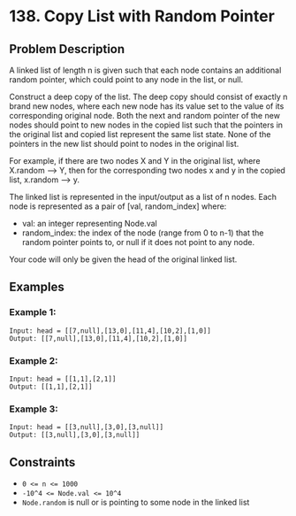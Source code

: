 # 138. Copy List with Random Pointer

## Problem Description

A linked list of length n is given such that each node contains an additional random pointer, which could point to any node in the list, or null.

Construct a deep copy of the list. The deep copy should consist of exactly n brand new nodes, where each new node has its value set to the value of its corresponding original node. Both the next and random pointer of the new nodes should point to new nodes in the copied list such that the pointers in the original list and copied list represent the same list state. None of the pointers in the new list should point to nodes in the original list.

For example, if there are two nodes X and Y in the original list, where X.random --> Y, then for the corresponding two nodes x and y in the copied list, x.random --> y.

The linked list is represented in the input/output as a list of n nodes. Each node is represented as a pair of [val, random_index] where:
- val: an integer representing Node.val
- random_index: the index of the node (range from 0 to n-1) that the random pointer points to, or null if it does not point to any node.

Your code will only be given the head of the original linked list.

## Examples

### Example 1:
```
Input: head = [[7,null],[13,0],[11,4],[10,2],[1,0]]
Output: [[7,null],[13,0],[11,4],[10,2],[1,0]]
```

### Example 2:
```
Input: head = [[1,1],[2,1]]
Output: [[1,1],[2,1]]
```

### Example 3:
```
Input: head = [[3,null],[3,0],[3,null]]
Output: [[3,null],[3,0],[3,null]]
```

## Constraints
- `0 <= n <= 1000`
- `-10^4 <= Node.val <= 10^4`
- `Node.random` is null or is pointing to some node in the linked list 